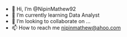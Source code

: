 - 👋 Hi, I’m @NipinMathew92
- 🌱 I’m currently learning Data Analyst
- 💞️ I’m looking to collaborate on ...
- 📫 How to reach me nipinmathew@ahoo.com

<!---
NipinMathew92/NipinMathew92 is a ✨ special ✨ repository because its `README.md` (this file) appears on your GitHub profile.
You can click the Preview link to take a look at your changes.
--->
